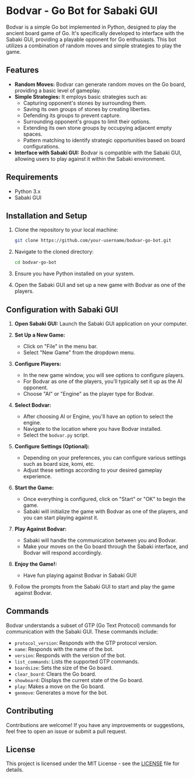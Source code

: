 # Bodvar - Go Bot for Sabaki GUI

Bodvar is a simple Go bot implemented in Python, designed to play the ancient board game of Go. It's specifically developed to interface with the Sabaki GUI, providing a playable opponent for Go enthusiasts. This bot utilizes a combination of random moves and simple strategies to play the game.

## Features

- **Random Moves:** Bodvar can generate random moves on the Go board, providing a basic level of gameplay.
- **Simple Strategies:** It employs basic strategies such as:
  - Capturing opponent's stones by surrounding them.
  - Saving its own groups of stones by creating liberties.
  - Defending its groups to prevent capture.
  - Surrounding opponent's groups to limit their options.
  - Extending its own stone groups by occupying adjacent empty spaces.
  - Pattern matching to identify strategic opportunities based on board configurations.
- **Interface with Sabaki GUI:** Bodvar is compatible with the Sabaki GUI, allowing users to play against it within the Sabaki environment.

## Requirements

- Python 3.x
- Sabaki GUI

## Installation and Setup

1. Clone the repository to your local machine:

    ```bash
    git clone https://github.com/your-username/bodvar-go-bot.git
    ```

2. Navigate to the cloned directory:

    ```bash
    cd bodvar-go-bot
    ```

3. Ensure you have Python installed on your system.

4. Open the Sabaki GUI and set up a new game with Bodvar as one of the players.

## Configuration with Sabaki GUI

1. **Open Sabaki GUI:** Launch the Sabaki GUI application on your computer.

2. **Set Up a New Game:**
   - Click on "File" in the menu bar.
   - Select "New Game" from the dropdown menu.

3. **Configure Players:**
   - In the new game window, you will see options to configure players.
   - For Bodvar as one of the players, you'll typically set it up as the AI opponent.
   - Choose "AI" or "Engine" as the player type for Bodvar.

4. **Select Bodvar:**
   - After choosing AI or Engine, you'll have an option to select the engine.
   - Navigate to the location where you have Bodvar installed.
   - Select the `bodvar.py` script.

5. **Configure Settings (Optional):**
   - Depending on your preferences, you can configure various settings such as board size, komi, etc.
   - Adjust these settings according to your desired gameplay experience.

6. **Start the Game:**
   - Once everything is configured, click on "Start" or "OK" to begin the game.
   - Sabaki will initialize the game with Bodvar as one of the players, and you can start playing against it.

7. **Play Against Bodvar:**
   - Sabaki will handle the communication between you and Bodvar.
   - Make your moves on the Go board through the Sabaki interface, and Bodvar will respond accordingly.

8. **Enjoy the Game!:**
   - Have fun playing against Bodvar in Sabaki GUI!


2. Follow the prompts from the Sabaki GUI to start and play the game against Bodvar.

## Commands

Bodvar understands a subset of GTP (Go Text Protocol) commands for communication with the Sabaki GUI. These commands include:

- `protocol_version`: Responds with the GTP protocol version.
- `name`: Responds with the name of the bot.
- `version`: Responds with the version of the bot.
- `list_commands`: Lists the supported GTP commands.
- `boardsize`: Sets the size of the Go board.
- `clear_board`: Clears the Go board.
- `showboard`: Displays the current state of the Go board.
- `play`: Makes a move on the Go board.
- `genmove`: Generates a move for the bot.

## Contributing

Contributions are welcome! If you have any improvements or suggestions, feel free to open an issue or submit a pull request.

## License

This project is licensed under the MIT License - see the [LICENSE](LICENSE) file for details.
